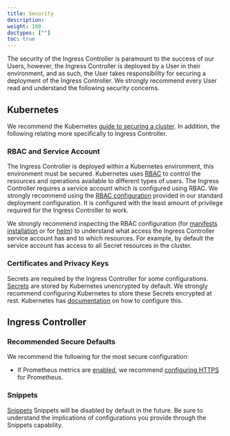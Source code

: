 ```yaml
---
title: Security
description: 
weight: 100
doctypes: [""]
toc: true
---
```



The security of the Ingress Controller is paramount to the success of our Users, however, the Ingress Controller is deployed by a User in their environment, and as such, the User takes responsibility 
for securing a deployment of the Ingress Controller. 
We strongly recommend every User read and understand the following security concerns.

## Kubernetes
We recommend the Kubernetes [guide to securing a cluster](https://kubernetes.io/docs/tasks/administer-cluster/securing-a-cluster/).
In addition, the following relating more specifically to Ingress Controller.

### RBAC and Service Account
The Ingress Controller is deployed within a Kubernetes environment, this environment must be secured. 
Kubernetes uses [RBAC](https://kubernetes.io/docs/reference/access-authn-authz/rbac/) to control the resources and operations available to different types of users.
The Ingress Controller requires a service account which is configured using RBAC. 
We strongly recommend using the [RBAC configuration](https://github.com/nginxinc/kubernetes-ingress/blob/master/deployments/rbac/rbac.yaml) provided in our standard deployment configuration. 
It is configured with the least amount of privilege required for the Ingress Controller to work.

We strongly recommend inspecting the RBAC configuration (for [manifests installation](https://github.com/nginxinc/kubernetes-ingress/blob/master/deployments/rbac/rbac.yaml) 
or for [helm](https://github.com/nginxinc/kubernetes-ingress/blob/master/deployments/helm-chart/templates/rbac.yaml)) 
to understand what access the Ingress Controller service account has and to which resources. 
For example, by default the service account has access to all Secret resources in the cluster.

### Certificates and Privacy Keys
Secrets are required by the Ingress Controller for some configurations. 
[Secrets](https://kubernetes.io/docs/concepts/configuration/secret/) are stored by Kubernetes unencrypted by default. 
We strongly recommend configuring Kubernetes to store these Secrets encrypted at rest. 
Kubernetes has [documentation](https://kubernetes.io/docs/tasks/administer-cluster/encrypt-data/) on how to configure this.

## Ingress Controller

### Recommended Secure Defaults
We recommend the following for the most secure configuration:
 * If Prometheus metrics are [enabled](/nginx-ingress-controller/configuration/global-configuration/command-line-arguments/#cmdoption-enable-prometheus-metrics), 
   we recommend [configuring HTTPS](/nginx-ingress-controller/configuration/global-configuration/command-line-arguments/#cmdoption-prometheus-tls-secret) for Prometheus.

### Snippets
[Snippets](/nginx-ingress-controller/configuration/ingress-resources/advanced-configuration-with-snippets/)
Snippets will be disabled by default in the future. 
Be sure to understand the implications of configurations you provide through the Snippets capability.
